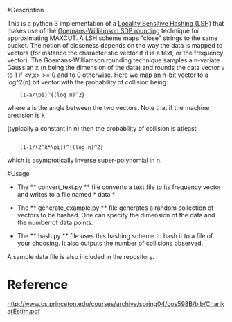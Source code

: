 #Description 

This is a python 3 implementation of a 
[Locality Sensitive Hashing (LSH)](http://en.wikipedia.org/wiki/Locality-sensitive_hashingscheme)
that makes use of the 
[Goemans-Williamson SDP rounding](http://en.wikipedia.org/wiki/Semidefinite_programming#Example_3_.28Goemans-Williamson_MAX_CUT_approximation_algorithm.29)
 technique for approximating MAXCUT. A LSH scheme maps "close" strings to the same 
bucket. The notion of closeness depends on the way the data is mapped to
vectors (for instance the characteristic vector if it is a text, or the 
frequency vector). The Goemans-Williamson rounding technique samples a n-variate
Gaussian x (n being the dimension of the data) and rounds the data vector v to 1
if <v,x> >= 0 and to 0 otherwise. Here we map an n-bit vector to a log^2(n) bit vector
with the probability of collision being:

```
	(1-a/\pi)^{(log n)^2} 

```

where a is the angle between the two vectors. Note that if the machine precision is k

(typically a constant in n) then the probability of collision is atleast

```

	(1-1/(2^k*\pi))^{(log n)^2}

```
which is asymptotically inverse super-polynomial in n.

#Usage

* The ** convert_text.py ** file converts a text file to its frequency vector and writes to a file named * data *

* The ** generate_example.py ** file generates a random collection of vectors to be hashed. One can specify the dimension
of the data and the number of data points.

* The ** hash.py ** file uses this hashing scheme to hash it to a file of your choosing. It also outputs the number
of collisions observed. 

A sample data file is also included in the repository. 

# Reference

 http://www.cs.princeton.edu/courses/archive/spring04/cos598B/bib/CharikarEstim.pdf 
